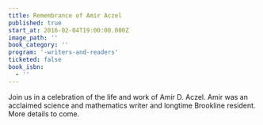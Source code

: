 ```yaml
---
title: Remembrance of Amir Aczel
published: true
start_at: 2016-02-04T19:00:00.000Z
image_path: ''
book_category: ''
program: '-writers-and-readers'
ticketed: false
book_isbn:
  - ''
---
```

Join us in a celebration of the life and work of Amir D. Aczel. Amir was an acclaimed science and mathematics writer and longtime Brookline resident. More details to come.